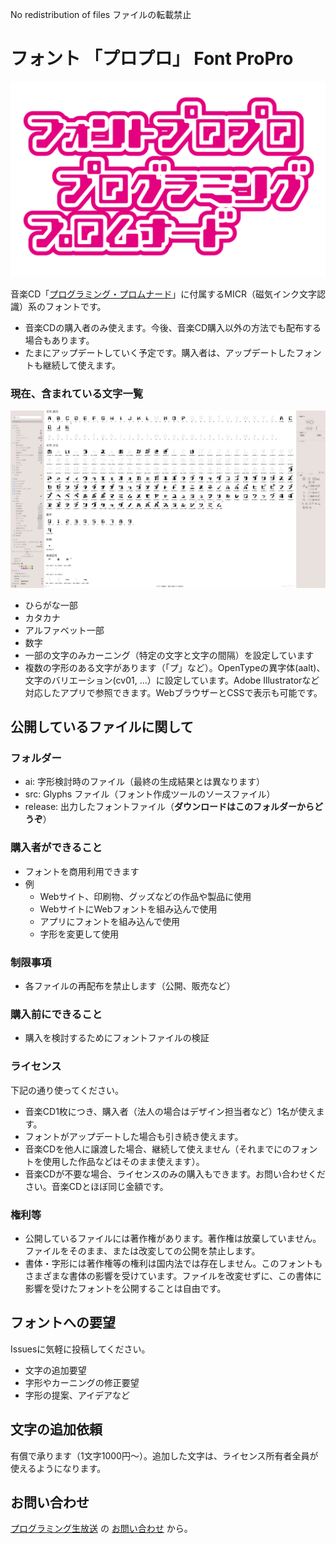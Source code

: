 No redistribution of files
ファイルの転載禁止

# フォント 「プロプロ」 Font ProPro

![](title.png)

音楽CD「[プログラミング・プロムナード](https://pronama.jp/2023/08/16/interview-programimng-promenade/)」に付属するMICR（磁気インク文字認識）系のフォントです。

* 音楽CDの購入者のみ使えます。今後、音楽CD購入以外の方法でも配布する場合もあります。
* たまにアップデートしていく予定です。購入者は、アップデートしたフォントも継続して使えます。


### 現在、含まれている文字一覧
![](fonts.png)

* ひらがな一部
* カタカナ
* アルファベット一部
* 数字
* 一部の文字のみカーニング（特定の文字と文字の間隔）を設定しています
* 複数の字形のある文字があります（「プ」など）。OpenTypeの異字体(aalt)、文字のバリエーション(cv01, ...）に設定しています。Adobe Illustratorなど対応したアプリで参照できます。WebブラウザーとCSSで表示も可能です。

## 公開しているファイルに関して

### フォルダー
* ai: 字形検討時のファイル（最終の生成結果とは異なります）
* src: Glyphs ファイル（フォント作成ツールのソースファイル）
* release: 出力したフォントファイル（**ダウンロードはこのフォルダーからどうぞ**）

### 購入者ができること
* フォントを商用利用できます
* 例
  * Webサイト、印刷物、グッズなどの作品や製品に使用
  * WebサイトにWebフォントを組み込んで使用
  * アプリにフォントを組み込んで使用
  * 字形を変更して使用

### 制限事項
* 各ファイルの再配布を禁止します（公開、販売など）

### 購入前にできること
* 購入を検討するためにフォントファイルの検証

### ライセンス
下記の通り使ってください。
* 音楽CD1枚につき、購入者（法人の場合はデザイン担当者など）1名が使えます。
* フォントがアップデートした場合も引き続き使えます。
* 音楽CDを他人に譲渡した場合、継続して使えません（それまでにのフォントを使用した作品などはそのまま使えます）。
* 音楽CDが不要な場合、ライセンスのみの購入もできます。お問い合わせください。音楽CDとほぼ同じ金額です。

### 権利等
* 公開しているファイルには著作権があります。著作権は放棄していません。ファイルをそのまま、または改変しての公開を禁止します。
* 書体・字形には著作権等の権利は国内法では存在しません。このフォントもさまざまな書体の影響を受けています。ファイルを改変せずに、この書体に影響を受けたフォントを公開することは自由です。

## フォントへの要望

Issuesに気軽に投稿してください。

* 文字の追加要望
* 字形やカーニングの修正要望
* 字形の提案、アイデアなど

## 文字の追加依頼

有償で承ります（1文字1000円〜）。追加した文字は、ライセンス所有者全員が使えるようになります。

## お問い合わせ

[プログラミング生放送](https://pronama.jp/about/) の [お問い合わせ](https://pronama.jp/contact/) から。





